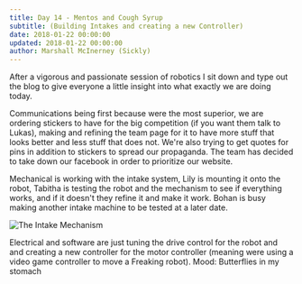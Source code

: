```yaml
---
title: Day 14 - Mentos and Cough Syrup
subtitle: (Building Intakes and creating a new Controller)
date: 2018-01-22 00:00:00
updated: 2018-01-22 00:00:00
author: Marshall McInerney (Sickly)
---
```


After a vigorous and passionate session of robotics I sit down and type out the blog to give everyone a little insight into what exactly we are doing today.

Communications being first because were the most superior, we are ordering stickers to have for the big competition (if you want them talk to Lukas), making and refining the team page for it to have more stuff that looks better and less stuff that does not. We're also trying to get quotes for pins in addition to stickers to spread our propaganda. The team has decided to take down our facebook in order to prioritize our website.

Mechanical is working with the intake system, Lily is mounting it onto the robot, Tabitha is testing the robot and the mechanism to see if everything works, and if it doesn't they refine it and make it work. Bohan is busy making another intake machine to be tested at a later date.

![The Intake Mechanism](/images/20180122/Intake.jpg)

Electrical and software are just tuning the drive control for the robot and and creating a new controller for the motor controller (meaning were using a video game controller to move a Freaking robot).
Mood: Butterflies in my stomach
